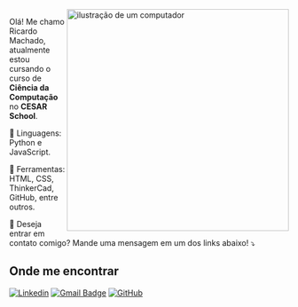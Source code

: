 <img src="https://raw.githubusercontent.com/MicaelliMedeiros/micaellimedeiros/master/image/computer-illustration.png" alt="ilustração de um computador" min-width="400px" max-width="400px" width="400px" align="right">

<p align="left"> 
  Olá! Me chamo Ricardo Machado, atualmente estou cursando o curso de <strong>Ciência da Computação</strong> no 
  <strong>CESAR School</strong>.<br>
</p>

<p align="left">
  🦄 Linguagens: Python e JavaScript.
</p>

<p align="left">
  💼 Ferramentas: HTML, CSS, ThinkerCad, GitHub, entre outros.
</p>

<p align="left">
  💌 Deseja entrar em contato comigo? Mande uma mensagem em um dos links abaixo! ⤵️
</p>

## Onde me encontrar

[![Linkedin](https://img.shields.io/badge/-username-blue?style=flat-square&logo=Linkedin&logoColor=white&link=LINK-DO-SEU-LINKEDIN)](https://www.linkedin.com/in/ricardomachadovl/)
[![Gmail Badge](https://img.shields.io/badge/-seuemail@email.com-006bed?style=flat-square&logo=Gmail&logoColor=white&link=mailto:SEU-EMAIL)](mailto:SEU-EMAIL)
[![GitHub](https://img.shields.io/github/followers/iuricode?label=follow&style=social)](LINK-DO-SEU-GITHUB)

